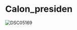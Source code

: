 # Calon_presiden

![DSC05169](https://user-images.githubusercontent.com/129852622/229857067-6defe2d1-85e6-41da-a2cb-bf6f36f20504.JPG)
